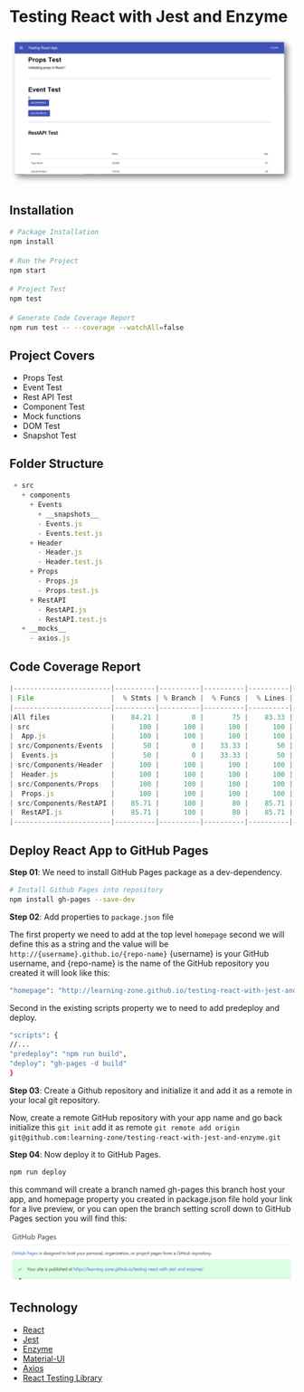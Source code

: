 # Testing React with Jest and Enzyme

<img src="assets/test-react.png" alt="Testing React using Jest and Enzyme" width="800px" />

## Installation

```bash
# Package Installation
npm install

# Run the Project
npm start

# Project Test
npm test

# Generate Code Coverage Report
npm run test -- --coverage --watchAll=false
```

## Project Covers

- Props Test
- Event Test
- Rest API Test
- Component Test
- Mock functions
- DOM Test
- Snapshot Test

## Folder Structure

```js
 + src
   + components
     + Events
	   + __snapshots__
	   - Events.js  
	   - Events.test.js
	 + Header
	   - Header.js
	   - Header.test.js
	 + Props
	   - Props.js
	   - Props.test.js
	 + RestAPI
	   - RestAPI.js
	   - RestAPI.test.js
   + __mocks__
     - axios.js
```

## Code Coverage Report

```js
|------------------------|----------|----------|----------|----------|-------------------|
| File                   |  % Stmts | % Branch |  % Funcs |  % Lines | Uncovered Line #s |
|------------------------|----------|----------|----------|----------|-------------------|
|All files               |    84.21 |        0 |       75 |    83.33 |                   |
| src                    |      100 |      100 |      100 |      100 |                   |
|  App.js                |      100 |      100 |      100 |      100 |                   |
| src/Components/Events  |       50 |        0 |    33.33 |       50 |                   |
|  Events.js             |       50 |        0 |    33.33 |       50 |             14,16 |
| src/Components/Header  |      100 |      100 |      100 |      100 |                   |
|  Header.js             |      100 |      100 |      100 |      100 |                   |
| src/Components/Props   |      100 |      100 |      100 |      100 |                   |
|  Props.js              |      100 |      100 |      100 |      100 |                   |
| src/Components/RestAPI |    85.71 |      100 |       80 |    85.71 |                   |
|  RestAPI.js            |    85.71 |      100 |       80 |    85.71 |                28 |
|------------------------|----------|----------|----------|----------|-------------------|
```

## Deploy React App to GitHub Pages

**Step 01**: We need to install GitHub Pages package as a dev-dependency.

```bash
# Install Github Pages into repository
npm install gh-pages --save-dev
```

**Step 02**: Add properties to `package.json` file

The first property we need to add at the top level `homepage` second we will define this as a string and the value will be `http://{username}.github.io/{repo-name}` {username} is your GitHub username, and {repo-name} is the name of the GitHub repository you created it will look like this:

```bash
"homepage": "http://learning-zone.github.io/testing-react-with-jest-and-enzyme"
```

Second in the existing scripts property we to need to add predeploy and deploy.

```bash
"scripts": {
//...
"predeploy": "npm run build",
"deploy": "gh-pages -d build"
}
```

**Step 03**: Create a Github repository and initialize it and add it as a remote in your local git repository.

Now, create a remote GitHub repository with your app name and go back initialize this `git init` add it as remote `git remote add origin git@github.com:learning-zone/testing-react-with-jest-and-enzyme.git`

**Step 04**: Now deploy it to GitHub Pages.

```bash
npm run deploy
```

this command will create a branch named gh-pages this branch host your app, and homepage property you created in package.json file hold your link for a live preview, or you can open the branch setting scroll down to GitHub Pages section you will find this:

<img src="assets/github-pages.png" alt="Github Pages" />

## Technology

- [React](https://create-react-app.dev/docs/getting-started/)
- [Jest](https://jestjs.io/docs/en/getting-started.html)
- [Enzyme](https://enzymejs.github.io/enzyme/docs/installation/react-16.html)
- [Material-UI](https://material-ui.com/getting-started/installation/)
- [Axios](https://github.com/axios/axios)
- [React Testing Library](https://reactjs.org/docs/testing-recipes.html)
